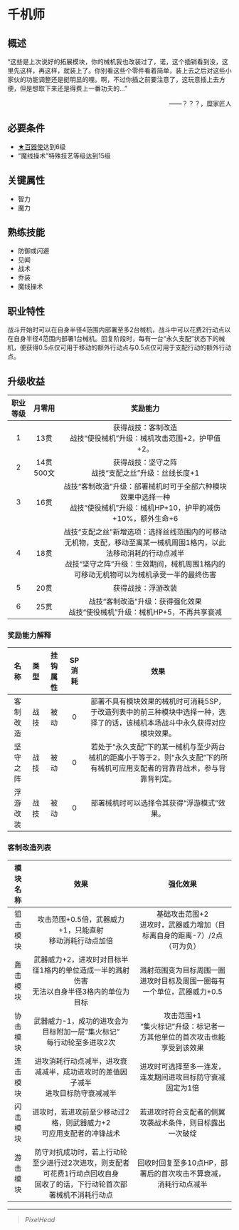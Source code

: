 # 千机师

## 概述

“这些是上次说好的拓展模块，你的械机我也改装过了，诺，这个插销看到没，这里先这样，再这样，就装上了。你别看这些个零件看着简单，装上去之后对这些小家伙的功能调整还是挺明显的哩。啊，不过你插之前要注意了，这玩意插上去方便，但是想取下来还是得费上一番功夫的…”
<div align="right">——？？？，糜家匠人</div>

## 必要条件

* <a href="../mech_disciple" target="_blank">★百器使</a>达到6级
* “魔线操术”特殊技艺等级达到15级

## 关键属性

* 智力
* 魔力

## 熟练技能

* 防御或闪避
* 见闻
* 战术
* 乔装
* 魔线操术

## 职业特性

战斗开始时可以在自身半径4范围内部署至多2台械机，战斗中可以花费2行动点以在自身半径4范围内部署1台械机。回复阶段时，每有一台“永久支配”状态下的械机，便获得0.5点仅可用于移动的额外行动点与0.5点仅可用于支配行动的额外行动点。

## 升级收益

职业等级|月零用|奖励能力
:--:|:--:|:--:
1|13贯|获得战技：客制改造<br>战技“使役械机”升级：械机攻击范围+2，护甲值+2。
2|14贯500文|获得战技：坚守之阵<br>战技“支配之丝”升级：丝线长度+1
3|16贯|战技“客制改造”升级：部署械机时可于全部六种模块效果中选择一种<br>战技“使役械机”升级：械机HP+10，护甲的减伤+10%，额外生命+6
4|18贯|战技“支配之丝”新增选项：选择丝线范围内的可移动无机物，支配，移动至离某一械机周围1格内，以此法移动消耗的行动点减半<br>战技“坚守之阵”升级：生效期间，械机周围1格内的可移动无机物可以为械机承受一半的最终伤害
5|20贯|获得战技：浮游改装
6|25贯|战技“客制改造”升级：获得强化效果<br>战技“使役械机”升级：械机HP+5，不再共享衰减

### 奖励能力解释

名称|类型|挂钩属性|SP消耗|效果
:--:|:--:|:--:|:--:|:--:
客制改造|战技|被动|0|部署不具有模块效果的械机时可消耗5SP，于改造列表中的前三种模块中选择一种，选择了的话，该械机本场战斗中永久获得对应模块效果。
坚守之阵|战技|被动|0|若处于“永久支配”下的某一械机与至少两台械机的距离小于等于2，则“永久支配”下的所有械机可应用支配者的背靠背战术，参与背靠背判定。
浮游改装|战技|被动|0|部署械机时可以选择令其获得“浮游模式”效果。

### 客制改造列表

模块名称|效果|强化效果
:--:|:--:|:--:
狙击模块|攻击范围+0.5倍，武器威力+1，只能直射<br>移动消耗行动点加倍|基础攻击范围+2<br>进攻时，武器威力增加（目标离自身的距离-7）/2点（可为负）
轰击模块|武器威力+2，进攻时对目标半径1格内的单位造成一半的溅射伤害<br>无法以自身半径3格内的单位为目标|溅射范围变为目标周围一圈<br>进攻时目标及周围一圈每有一个单位，武器威力+0.5
协击模块|武器威力-1，成功的进攻会为目标附加一层“集火标记”<br>每行动轮至多进攻2次|攻击范围+1<br>“集火标记”升级：标记者一方其他单位的首次攻击也能享受到该效果
连击模块|进攻消耗行动点减半，进攻衰减减半，成功进攻时的差值因子减半<br>进攻目标防守衰减减半|进攻时可选择至多一连发，连发期间进攻目标防守衰减固定为1倍
闪击模块|进攻时，若进攻前至少移动过2格，则武器威力+2<br>可应用支配者的冲锋战术|若进攻时符合支配者的侧翼攻袭战术条件，则目标露出一次破绽
游击模块|防守对抗成功时，若上行动轮至少进行过2次进攻，则支配者可花费1行动点回收自身<br>回收了的话，下行动轮首次部署械机不消耗行动点|回收时回复至多10点HP，部署后的首次攻击不算衰减，消耗行动点减半

---

> *PixelHead*